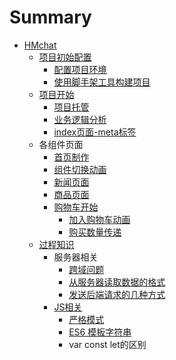 # Summary

* [HMchat](README.md)
  * [项目初始配置](xiang-mu-chu-shi-pei-zhi.md)
    * [配置项目环境](xiang-mu-chu-shi-pei-zhi/pei-zhi-xiang-mu-huan-jing.md)
    * [使用脚手架工具构建项目](xiang-mu-chu-shi-pei-zhi/shi-yong-jiao-shou-jia-gong-ju-gou-jian-xiang-mu.md)
  * [项目开始](xiang-mu-kai-shi.md)
    * [项目托管](xiang-mu-tuo-guan.md)
    * [业务逻辑分析](ye-wu-luo-ji-fen-xi.md)
    * [index页面-meta标签](indexye-mian-meta-biao-qian.md)
  * 各组件页面
    * [首页制作](ru-kou-han-shu-main-js.md)
    * [组件切换动画](zu-jian-qie-huan-dong-hua.md)
    * [新闻页面](xin-wen-lie-biao-ye-mian.md)
    * [商品页面](shang-pin-ye-mian.md)
    * [购物车开始](gou-wu-che-kai-shi.md)
      * [加入购物车动画](shang-pin-jie-suan-ye-mian.md)
      * [购买数量传递](gou-mai-shu-liang-chuan-di.md)
  * [过程知识](guo-cheng-zhi-shi.md)
    * 服务器相关
      * [跨域问题](kua-yu-wen-ti.md)
      * [从服务器读取数据的格式](cong-fu-wu-qi-du-qu-shu-ju-de-ge-shi.md)
      * [发送后端请求的几种方式](fa-song-hou-duan-qing-qiu-de-ji-zhong-fang-shi.md)
    * [JS相关](guo-cheng-zhi-shi/jsxiang-guan.md)
      * [严格模式](yan-ge-mo-shi.md)
      * [ES6 模板字符串](es6-mo-ban-zi-fu-chuan.md)
      * var const let的区别

